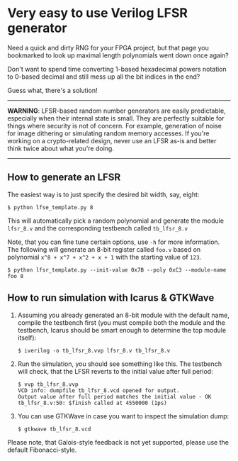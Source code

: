 Very easy to use Verilog LFSR generator
=======================================

Need a quick and dirty RNG for your FPGA project, but that page you bookmarked to look up maximal length polynomials went down once again?

Don't want to spend time converting 1-based hexadecimal powers notation to 0-based decimal and still mess up all the bit indices in the end?

Guess what, there's a solution!

---

**WARNING**: LFSR-based random number generators are easily predictable, especially when their internal state is small. They are perfectly suitable for things where security is not of concern. For example, generation of noise for image dithering or simulating random memory accesses. If you're working on a crypto-related design, never use an LFSR as-is and better think twice about what you're doing.

---



How to generate an LFSR
-----------------------

The easiest way is to just specify the desired bit width, say, eight:

```text
$ python lfse_template.py 8
```

This will automatically pick a random polynomial and generate the module `lfsr_8.v` and the corresponding testbench called `tb_lfsr_8.v`

Note, that you can fine tune certain options, use `-h` for more information. The following will generate an 8-bit register called `foo.v` based on polynomial `x^8 + x^7 + x^2 + x + 1` with the starting value of `123`.

```text
$ python lfsr_template.py --init-value 0x7B --poly 0xC3 --module-name foo 8
```

How to run simulation with Icarus & GTKWave
-------------------------------------------

1. Assuming you already generated an 8-bit module with the default name, compile the testbench first (you must compile both the module and the testbench, Icarus should be smart enough to determine the top module itself):

    ```text
    $ iverilog -o tb_lfsr_8.vvp lfsr_8.v tb_lfsr_8.v
    ```

2. Run the simulation, you should see something like this. The testbench will check, that the LFSR reverts to the initial value after full period:

	```text
	$ vvp tb_lfsr_8.vvp
	VCD info: dumpfile tb_lfsr_8.vcd opened for output.
	Output value after full period matches the initial value - OK
	tb_lfsr_8.v:50: $finish called at 4550000 (1ps)
	```

3. You can use GTKWave in case you want to inspect the simulation dump:

	```text
	$ gtkwave tb_lfsr_8.vcd
	```

Please note, that Galois-style feedback is not yet supported, please use the default Fibonacci-style.

